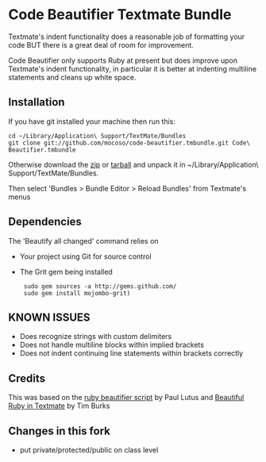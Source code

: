 # Code Beautifier Textmate Bundle

Textmate's indent functionality does a reasonable job of formatting your code BUT there is a great deal of room for improvement.

Code Beautifier only supports Ruby at present but does improve upon Textmate's indent functionality, in particular it is better at indenting multiline statements and cleans up white space.

## Installation

If you have git installed your machine then run this:

    cd ~/Library/Application\ Support/TextMate/Bundles
    git clone git://github.com/mocoso/code-beautifier.tmbundle.git Code\ Beautifier.tmbundle

Otherwise download the [zip][] or [tarball][] and unpack it in ~/Library/Application\ Support/TextMate/Bundles.

  [zip]:http://github.com/mocoso/code-beautifier.tmbundle/zipball/master
  [tarball]:http://github.com/mocoso/code-beautifier.tmbundle/tarball/master

Then select 'Bundles > Bundle Editor > Reload Bundles' from Textmate's menus

## Dependencies

The 'Beautify all changed' command relies on

 - Your project using Git for source control
 - The Grit gem being installed

        sudo gem sources -a http://gems.github.com/
        sudo gem install mojombo-grit)

## KNOWN ISSUES

 - Does recognize strings with custom delimiters
 - Does not handle multiline blocks within implied brackets
 - Does not indent continuing line statements within brackets correctly

## Credits

This was based on the [ruby beautifier script][rbs] by Paul Lutus and [Beautiful Ruby in Textmate][brit] by Tim Burks

  [rbs]:http://www.arachnoid.com/ruby/rubyBeautifier.html
  [brit]:http://blog.neontology.com/posts/2006/05/10/beautiful-ruby-in-textmate

## Changes in this fork

 - put private/protected/public on class level
